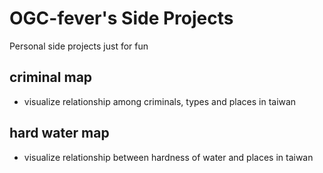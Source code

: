 # OGC-fever's Side Projects

Personal side projects just for fun

## criminal map
- visualize relationship among criminals, types and places in taiwan
## hard water map
- visualize relationship between  hardness of water and places in taiwan